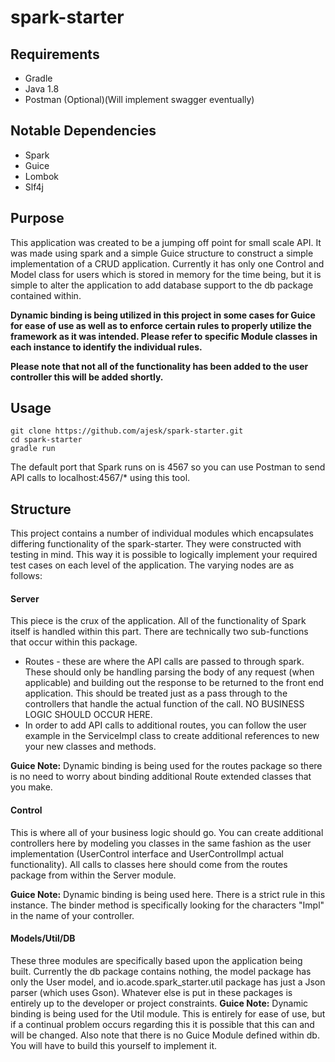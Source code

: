 # spark-starter

## Requirements
* Gradle
* Java 1.8
* Postman (Optional)(Will implement swagger eventually)

## Notable Dependencies
* Spark
* Guice
* Lombok
* Slf4j

## Purpose
This application was created to be a jumping off point for small scale API. It was made using spark and a simple Guice structure to construct a simple implementation of a CRUD application. Currently it has only one Control and Model class for users which is stored in memory for the time being, but it is simple to alter the application to add database support to the db package contained within.

**Dynamic binding is being utilized in this project in some cases for Guice for ease of use as well as to enforce certain rules to properly utilize the framework as it was intended. Please refer to specific Module classes in each instance to identify the individual rules.**

**Please note that not all of the functionality has been added to the user controller this will be added shortly.**

## Usage
```
git clone https://github.com/ajesk/spark-starter.git
cd spark-starter
gradle run
```

The default port that Spark runs on is 4567 so you can use Postman to send API calls to localhost:4567/* using this tool.

## Structure
This project contains a number of individual modules which encapsulates differing functionality of the spark-starter. They were constructed with testing in mind. This way it is possible to logically implement your required test cases on each level of the application. The varying nodes are as follows:

#### Server
This piece is the crux of the application. All of the functionality of Spark itself is handled within this part. There are technically two sub-functions that occur within this package.

* Routes - these are where the API calls are passed to through spark. These should only be handling parsing the body of any request (when applicable) and building out the response to be returned to the front end application. This should be treated just as a pass through to the controllers that handle the actual function of the call. NO BUSINESS LOGIC SHOULD OCCUR HERE.
* In order to add API calls to additional routes, you can follow the user example in the ServiceImpl class to create additional references to new your new classes and methods.

**Guice Note:** Dynamic binding is being used for the routes package so there is no need to worry about binding additional Route extended classes that you make.

#### Control
This is where all of your business logic should go. You can create additional controllers here by modeling you classes in the same fashion as the user implementation (UserControl interface and UserControlImpl actual functionality). All calls to classes here should come from the routes package from within the Server module.

**Guice Note:** Dynamic binding is being used here. There is a strict rule in this instance. The binder method is specifically looking for the characters "Impl" in the name of your controller.

#### Models/Util/DB
These three modules are specifically based upon the application being built. Currently the db package contains nothing, the model package has only the User model, and io.acode.spark_starter.util package has just a Json parser (which uses Gson). Whatever else is put in these packages is entirely up to the developer or project constraints. **Guice Note:** Dynamic binding is being used for the Util module. This is entirely for ease of use, but if a continual problem occurs regarding this it is possible that this can and will be changed. Also note that there is no Guice Module defined within db. You will have to build this yourself to implement it.
